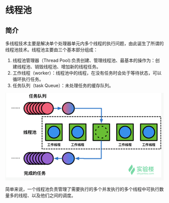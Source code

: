 # 线程池

## 简介

多线程技术主要是解决单个处理器单元内多个线程的执行问题，由此诞生了所谓的线程池技术。线程池主要由三个基本部分组成：

1. 线程池管理器（Thread Pool):负责创建、管理线程池、最基本的操作为：创建线程池、销毁线程池、增加新的线程任务。
2. 工作线程（worker）：线程池中的线程，在没有任务时会处于等待状态，可以循环执行任务。
3. 任务队列（task Queue）：未处理任务的缓存队列。

![image-20190712214952779](assets/image-20190712214952779.png)

简单来说，一个线程池负责管理了需要执行的多个并发执行的多个线程中可执行数量多的线程、以及他们之间的调度。



